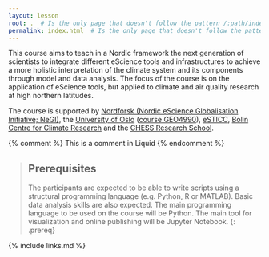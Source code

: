 ```yaml
---
layout: lesson
root: .  # Is the only page that doesn't follow the pattern /:path/index.html
permalink: index.html  # Is the only page that doesn't follow the pattern /:path/index.html
---
```


This course aims to teach in a Nordic framework the next generation of scientists to integrate different eScience tools and infrastructures to achieve a more holistic interpretation of the climate system and its components through model and data analysis. The focus of the course is on the application of eScience tools, but applied to climate and air quality research at high northern latitudes.  

The course is supported by [Nordforsk (Nordic eScience Globalisation Initiative; NeGI)](https://www.nordforsk.org/en/programmes-and-projects/programmes/escience-globaliseringsinitiativ), the [University of Oslo](https://www.uio.no/english/) ([course GEO4990](https://www.uio.no/studier/emner/matnat/geofag/GEO4990/index.html)), [eSTICC](https://esticc.net/), [Bolin Centre for Climate Research](https://bolin.su.se/) and the [CHESS Research School](https://chess.w.uib.no/). 

<!-- this is an html comment -->

{% comment %} This is a comment in Liquid {% endcomment %}

> ## Prerequisites
>
> The participants are expected to be able to write scripts using a structural programming language (e.g. Python, R or MATLAB). Basic data analysis skills are also expected. The main programming language to be used on the course will be Python. The main tool for visualization and online publishing will be Jupyter Notebook.
{: .prereq}

{% include links.md %}
